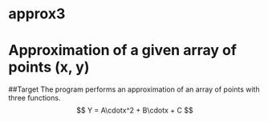 # approx3
# Approximation of a given array of points (x, y)

##Target
The program performs an approximation of an array of points with three functions.
$$
Y = A\cdotx^2 + B\cdotx + C
$$